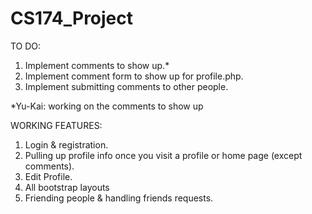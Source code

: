 # CS174_Project

TO DO: <br />
1. Implement comments to show up.* <br />
2. Implement comment form to show up for profile.php. <br />
3. Implement submitting comments to other people. <br />

*Yu-Kai: working on the comments to show up



WORKING FEATURES: <br />
1. Login & registration. <br />
2. Pulling up profile info once you visit a profile or home page (except comments). <br />
3. Edit Profile. <br />
4. All bootstrap layouts <br />
5. Friending people & handling friends requests. <br />
